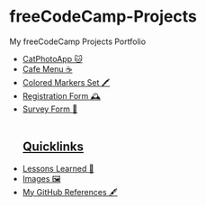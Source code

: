 # freeCodeCamp-Projects
My freeCodeCamp Projects Portfolio
<ul>
<li>
<a href="https://github.com/jennisa1/freeCodeCamp-Projects/tree/main/Cat%20Photo%20Album%20app" onclick="window.open('https://github.com/jennisa1/freeCodeCamp-Projects/tree/main/Cat%20Photo%20Album%20app', '_self'); target="blank">CatPhotoApp 🐱
</li>
<li>Cafe Menu ☕</li>
<li>Colored Markers Set 🖍️</li>
<li>Registration Form 🕰️</li>
<li>Survey Form 📄</li>
<br />
<h2>Quicklinks</h2>
<li>
<a href="https://github.com/jennisa1/freeCodeCamp-Projects/tree/main/Cat%20Photo%20Album%20app/Lessons%20Learned" onclick="window.open('https://github.com/jennisa1/freeCodeCamp-Projects/tree/main/Cat%20Photo%20Album%20app/Lessons%20Learned', '_self'); target="blank">Lessons Learned 📖
</li>
<li>                                                                                                                 
<a href="https://github.com/jennisa1/freeCodeCamp-Projects/tree/main/Cat%20Photo%20Album%20app/Images" onclick="window.open('https://github.com/jennisa1/freeCodeCamp-Projects/tree/main/Cat%20Photo%20Album%20app/Images', '_self'); target="blank">Images 🖼️ 
</li>
<li>
<a href="https://github.com/jennisa1/freeCodeCamp-Projects/tree/main/Cat%20Photo%20Album%20app/My%20GitHub%20References" onclick="window.open('https://github.com/jennisa1/freeCodeCamp-Projects/tree/main/Cat%20Photo%20Album%20app/My%20GitHub%20References', '_self'); target="blank">My GitHub References 🖋️ 
</li>
</ul>
